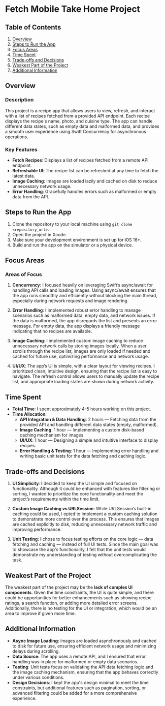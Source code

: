 # Fetch Mobile Take Home Project

## Table of Contents
1. [Overview](#overview)
2. [Steps to Run the App](#steps-to-run-the-app)
3. [Focus Areas](#focus-areas)
4. [Time Spent](#time-spent)
5. [Trade-offs and Decisions](#trade-offs-and-decisions)
6. [Weakest Part of the Project](#weakest-part-of-the-project)
7. [Additional Information](#additional-information)

## Overview

### Description

This project is a recipe app that allows users to view, refresh, and interact with a list of recipes fetched from a provided API endpoint. Each recipe displays the recipe's name, photo, and cuisine type. The app can handle different data states, such as empty data and malformed data, and provides a smooth user experience using Swift Concurrency for asynchronous operations.

### Key Features
- **Fetch Recipes**: Displays a list of recipes fetched from a remote API endpoint.
- **Refreshable UI**: The recipe list can be refreshed at any time to fetch the latest data.
- **Image Caching**: Images are loaded lazily and cached on disk to reduce unnecessary network usage.
- **Error Handling**: Gracefully handles errors such as malformed or empty data from the API.

## Steps to Run the App
1. Clone the repository to your local machine using `git clone <repository_url>`.
2. Open the project in Xcode.
3. Make sure your development environment is set up for iOS 16+.
4. Build and run the app on the simulator or a physical device.

## Focus Areas

### Areas of Focus
1. **Concurrency**: I focused heavily on leveraging Swift’s async/await for handling API calls and loading images. Using async/await ensures that the app runs smoothly and efficiently without blocking the main thread, especially during network requests and image rendering.
   
2. **Error Handling**: I implemented robust error handling to manage scenarios such as malformed data, empty data, and network issues. If the data is malformed, the app disregards the list and presents an error message. For empty data, the app displays a friendly message indicating that no recipes are available.

3. **Image Caching**: I implemented custom image caching to reduce unnecessary network calls by storing images locally. When a user scrolls through the recipe list, images are only loaded if needed and cached for future use, optimizing performance and network usage.

4. **UI/UX**: The app’s UI is simple, with a clear layout for viewing recipes. I prioritized clean, intuitive design, ensuring that the recipe list is easy to navigate. The refresh control allows users to manually update the recipe list, and appropriate loading states are shown during network activity.

## Time Spent

- **Total Time**: I spent approximately 4-5 hours working on this project.
- **Time Allocation**:
  - **API Integration & Data Handling**: 2 hours — Fetching data from the provided API and handling different data states (empty, malformed).
  - **Image Caching**: 1 hour — Implementing a custom disk-based caching mechanism for images.
  - **UI/UX**: 1 hour — Designing a simple and intuitive interface to display recipes.
  - **Error Handling & Testing**: 1 hour — Implementing error handling and writing basic unit tests for the data fetching and caching logic.

## Trade-offs and Decisions

1. **UI Simplicity**: I decided to keep the UI simple and focused on functionality. Although it could be enhanced with features like filtering or sorting, I wanted to prioritize the core functionality and meet the project’s requirements within the time limit.

2. **Custom Image Caching vs URLSession**: While URLSession’s built-in caching could be used, I opted to implement a custom caching solution to demonstrate more control over the process. This ensures that images are cached explicitly to disk, reducing unnecessary network traffic and improving performance.

3. **Unit Testing**: I chose to focus testing efforts on the core logic — data fetching and caching — instead of full UI tests. Since the main goal was to showcase the app's functionality, I felt that the unit tests would demonstrate my understanding of testing without overcomplicating the task.

## Weakest Part of the Project

The weakest part of the project may be the **lack of complex UI components**. Given the time constraints, the UI is quite simple, and there could be opportunities for better enhancements such as showing recipe ratings, a search function, or adding more detailed error screens. Additionally, there is no testing for the UI or integration, which would be an area to improve if given more time.

## Additional Information

- **Async Image Loading**: Images are loaded asynchronously and cached to disk for future use, ensuring efficient network usage and minimizing delays during scrolling.
- **Data Source**: The app uses a remote API, and I ensured that error handling was in place for malformed or empty data scenarios.
- **Testing**: Unit tests focus on validating the API data fetching logic and the image caching mechanism, ensuring that the app behaves correctly under various conditions.
- **Design Decisions**: I kept the app's design minimal to meet the time constraints, but additional features such as pagination, sorting, or advanced filtering could be added for a more comprehensive experience.


